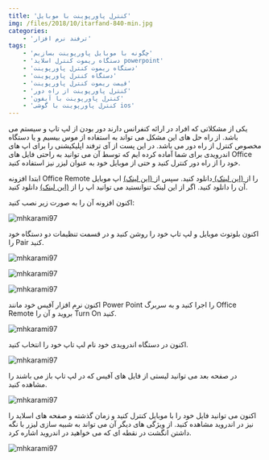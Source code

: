 ```yaml
---
title: 'کنترل پاورپوینت با موبایل'
img: /files/2018/10/itarfand-840-min.jpg
categories:
    - 'ترفند نرم افزار'
tags:
    - 'چگونه با موبایل پاورپوینت بسازیم'
    - 'دستگاه ریموت کنترل اسلاید powerpoint'
    - 'دستگاه ریموت کنترل پاورپوینت'
    - 'دستگاه کنترل پاورپوینت'
    - 'قیمت ریموت کنترل پاورپوینت'
    - 'کنترل پاورپوینت از راه دور'
    - 'کنترل پاورپوینت با آیفون'
    - 'کنترل پاورپوینت با گوشی ios'
---
```


 یکی از مشکلاتی که افراد در ارائه کنفرانس دارند دور بودن از لپ تاپ و سیستم می باشد. از راه حل های این مشکل می تواند به استفاده از موس بیسیم و یا دستگاه مخصوص کنترل از راه دور می باشد. در این پست از آی ترفند اپلیکیشنی را برای اپ های اندرویدی برای شما آماده کرده ایم که توسط آن می توانید به راحتی فایل های Office خود را از راه دور کنترل کنید و حتی از موبایل خود به عنوان لیزر نیز استفاده کنید.

 ابتدا افزونه Office Remote را از[ (این لینک) ](https://www.microsoft.com/en-us/download/confirmation.aspx?id=41149)دانلود کنید. سپس از[ (این لینک)](https://www.microsoft.com/en-us/p/office-remote/9wzdncrfhx5h#activetab=pivot:overviewtab) اپ موبایل آن را دانلود کنید. اگر از این لینک تنوانستید می توانید اپ را از [(این لینک)](http://dl.androidgozar.com/apps/Office.Remote.for.Android.1.2.0.0_androidgozar.com.apk) دانلود کنید.

 اکنون افزونه آن را به صورت زیر نصب کنید:

 ![mhkarami97](/files/2018/10/itarfand-832-min.jpg)  

 اکنون بلوتوث موبایل و لپ تاپ خود را روشن کنید و در قسمت تنظیمات دو دستگاه خود را Pair کنید.

 ![mhkarami97](/files/2018/10/itarfand-834-min.jpg)  

 ![mhkarami97](/files/2018/10/itarfand-835-min.jpg)  

 ![mhkarami97](/files/2018/10/itarfand-836-min.jpg)  

 اکنون نرم افزار آفیس خود مانند Power Point را اجرا کنید و به سربرگ Office Remote بروید و آن را Turn On کنید.

 ![mhkarami97](/files/2018/10/itarfand-833-min.jpg)  

 اکنون در دستگاه اندرویدی خود نام لپ تاپ خود را انتخاب کنید.

 ![mhkarami97](/files/2018/10/itarfand-838-min.jpg)  

 در صفحه بعد می توانید لیستی از فایل های آفیس که در لپ تاپ باز می باشند را مشاهده کنید.

 ![mhkarami97](/files/2018/10/itarfand-837-min.jpg)  

 اکنون می توانید فایل خود را با موبایل کنترل کنید و زمان گذشته و صفحه های اسلاید را نیز در اندروید مشاهده کنید. از ویژگی های دیگر آن می تواند به شبیه سازی لیزر با نگه داشتن انگشت در نقطه ای که می خواهید در اندروید اشاره کرد.

 ![mhkarami97](/files/2018/10/itarfand-839-min.jpg)  